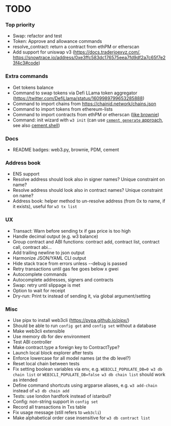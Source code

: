 # TODO

### Top priority

- Swap: refactor and test
- Token: Approve and allowance commands
- resolve_contract: return a contract from ethPM or etherscan
- Add support for uniswap v3 (https://docs.traderjoexyz.com/, https://snowtrace.io/address/0xe3ffc583dc176575eea7fd9df2a7c65f7e23f4c3#code)

### Extra commands 

- Get tokens balance
- Command to swap tokens via Defi LLama token aggregator (https://twitter.com/DefiLlama/status/1609989799653285888)
- Command to import chains from https://chainid.network/chains.json
- Command to import tokens from ethereum-lists
- Command to import contracts from ethPM or etherscan ([like brownie](https://eth-brownie.readthedocs.io/en/latest/core-contracts.html#fetching-from-a-remote-source))
- Command: init wizard with `w3 init` (can use [`cement generate` approach](https://docs.builtoncement.com/getting-started/developer-tools#creating-your-first-project-built-on-cement-tm), see also [cement.shell](https://docs.builtoncement.com/utilities/shell))

### Docs

- README badges: web3.py, brownie, PDM, cement

### Address book

- ENS support
- Resolve address should look also in signer names? Unique constraint on name?
- Resolve address should look also in contract names? Unique constraint on name?
- Address book: helper method to un-resolve address (from 0x to name, if it exists), useful for `w3 tx list`

### UX

- Transact: Warn before sending tx if gas price is too high
- Handle decimal output (e.g. w3 balance)
- Group contract and ABI functions: contract add, contract list, contract call,
  contract abi...
- Add trailing newline to json output
- Harmonize JSON/YAML CLI output
- Hide stack trace from errors unless --debug is passed
- Retry transactions until gas fee goes below x gwei
- Autocomplete commands
- Autocomplete addresses, signers and contracts
- Swap: retry until slippage is met
- Option to wait for receipt
- Dry-run: Print tx instead of sending it, via global argument/setting

### Misc

- Use pipx to install web3cli (https://pypa.github.io/pipx/)
- Should be able to run `config get` and `config set` without a database
- Make web3cli extensible
- Use memory db for dev environment
- Test ABI controller
- Make contract.type a foreign key to ContractType?
- Launch local block explorer after tests
- Enforce lowercase for all model names (at the db level?)
- Reset local chain between tests
- Fix setting boolean variables via env, e.g. `WEB3CLI_POPULATE_DB=0 w3 db chain list` or `WEB3CLI_POPULATE_DB=false w3 db chain list` should work as intended
- Define command shortcuts using argparse aliases, e.g. `w3 add-chain` instead of `w3 db chain add`
- Tests: use london hardfork instead of istanbul?
- Config: non-string support in `config set`
- Record all transactions in Txs table
- Fix usage message (still refers to `web3cli`)
- Make alphabetical order case insensitive for `w3 db contract list`
